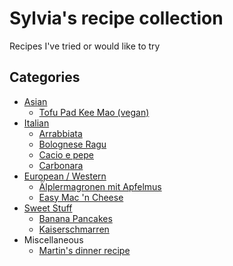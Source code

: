 # Sylvia's recipe collection
Recipes I've tried or would like to try

## Categories

- [Asian](asian/)
  - [Tofu Pad Kee Mao (vegan)](asian/tofu-pad-kee-mao.md)
- [Italian](italian/)
  - [Arrabbiata](italian/arrabbiata.md)
  - [Bolognese Ragu](italian/bolognese-ragu.md)
  - [Cacio e pepe](italian/cacio-e-pepe.md)
  - [Carbonara](italian/carbonara.md)
- [European / Western](european-western/)
  - [Älplermagronen mit Apfelmus](european-western/aelplermagronen-mit-apfelmus.md)
  - [Easy Mac 'n Cheese](european-western/easy-mac-n-cheese.md)
- [Sweet Stuff](sweet-stuff/)
  - [Banana Pancakes](sweet-stuff/banana-pancakes.md)
  - [Kaiserschmarren](sweet-stuff/kaiserschmarren.md)
- Miscellaneous
  - [Martin's dinner recipe](dinner-recipe.md)
